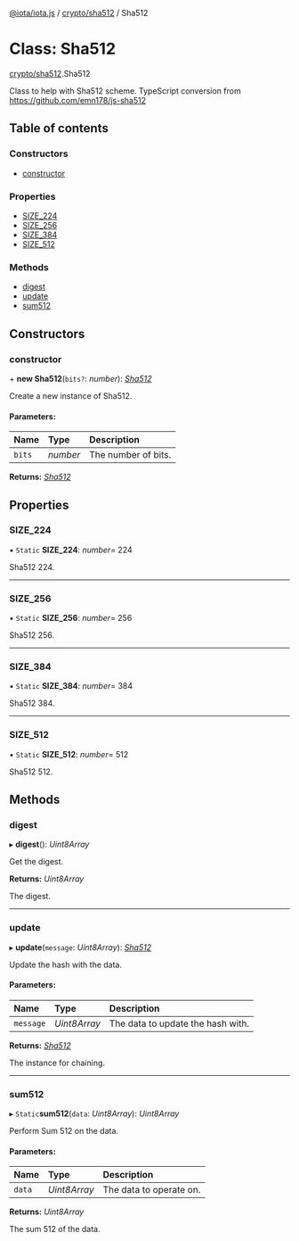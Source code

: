 [@iota/iota.js](../README.md) / [crypto/sha512](../modules/crypto_sha512.md) / Sha512

# Class: Sha512

[crypto/sha512](../modules/crypto_sha512.md).Sha512

Class to help with Sha512 scheme.
TypeScript conversion from https://github.com/emn178/js-sha512

## Table of contents

### Constructors

- [constructor](crypto_sha512.sha512.md#constructor)

### Properties

- [SIZE\_224](crypto_sha512.sha512.md#size_224)
- [SIZE\_256](crypto_sha512.sha512.md#size_256)
- [SIZE\_384](crypto_sha512.sha512.md#size_384)
- [SIZE\_512](crypto_sha512.sha512.md#size_512)

### Methods

- [digest](crypto_sha512.sha512.md#digest)
- [update](crypto_sha512.sha512.md#update)
- [sum512](crypto_sha512.sha512.md#sum512)

## Constructors

### constructor

\+ **new Sha512**(`bits?`: *number*): [*Sha512*](crypto_sha512.sha512.md)

Create a new instance of Sha512.

#### Parameters:

| Name | Type | Description |
| :------ | :------ | :------ |
| `bits` | *number* | The number of bits. |

**Returns:** [*Sha512*](crypto_sha512.sha512.md)

## Properties

### SIZE\_224

▪ `Static` **SIZE\_224**: *number*= 224

Sha512 224.

___

### SIZE\_256

▪ `Static` **SIZE\_256**: *number*= 256

Sha512 256.

___

### SIZE\_384

▪ `Static` **SIZE\_384**: *number*= 384

Sha512 384.

___

### SIZE\_512

▪ `Static` **SIZE\_512**: *number*= 512

Sha512 512.

## Methods

### digest

▸ **digest**(): *Uint8Array*

Get the digest.

**Returns:** *Uint8Array*

The digest.

___

### update

▸ **update**(`message`: *Uint8Array*): [*Sha512*](crypto_sha512.sha512.md)

Update the hash with the data.

#### Parameters:

| Name | Type | Description |
| :------ | :------ | :------ |
| `message` | *Uint8Array* | The data to update the hash with. |

**Returns:** [*Sha512*](crypto_sha512.sha512.md)

The instance for chaining.

___

### sum512

▸ `Static`**sum512**(`data`: *Uint8Array*): *Uint8Array*

Perform Sum 512 on the data.

#### Parameters:

| Name | Type | Description |
| :------ | :------ | :------ |
| `data` | *Uint8Array* | The data to operate on. |

**Returns:** *Uint8Array*

The sum 512 of the data.
